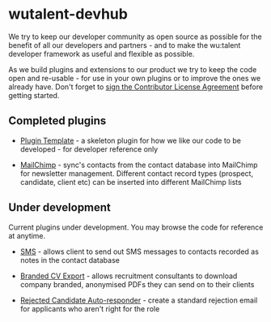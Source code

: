 wutalent-devhub
===============

We try to keep our developer community as open source as possible for the benefit of all our developers and partners - and to make the wu:talent developer framework as useful and flexible as possible.

As we build plugins and extensions to our product we try to keep the code open and re-usable - for use in your own plugins or to improve the ones we already have. Don't forget to <a href="http://www.clahub.com/agreements/oneworldmarket/wutalent-devhub">sign the Contributor License Agreement</a> before getting started.

## Completed plugins

- <a href="https://github.com/oneworldmarket/wutalent-devhub/tree/master/plugin_code/Plugin_Template">Plugin Template</a> - a skeleton plugin for how we like our code to be developed - for developer reference only

- <a href="https://github.com/oneworldmarket/wutalent-devhub/tree/master/plugin_code/MailChimp">MailChimp</a> - sync's contacts from the contact database into MailChimp for newsletter management. Different contact record types (prospect, candidate, client etc) can be inserted into different MailChimp lists

## Under development

Current plugins under development. You may browse the code for reference at anytime. 

- <a href="https://github.com/oneworldmarket/wutalent-devhub/tree/master/plugin_code/SMS">SMS</a> - allows client to send out SMS messages to contacts recorded as notes in the contact database

- <a href="https://github.com/oneworldmarket/wutalent-devhub/tree/master/plugin_code/Branded_CV_Export">Branded CV Export</a> - allows recruitment consultants to download company branded, anonymised PDFs they can send on to their clients

- <a href="https://github.com/oneworldmarket/wutalent-devhub/tree/master/plugin_code/Reject_Auto_Responder">Rejected Candidate Auto-responder</a> - create a standard rejection email for applicants who aren't right for the role

